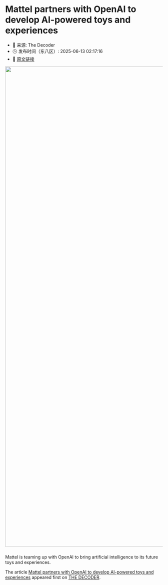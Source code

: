 # Mattel partners with OpenAI to develop AI-powered toys and experiences
- 📅 来源: The Decoder
- 🕒 发布时间（东八区）: 2025-06-13 02:17:16
- 🔗 [原文链接](https://the-decoder.com/mattel-partners-with-openai-to-develop-ai-powered-toys-and-experiences/)

<p><img alt="" class="attachment-full size-full wp-post-image" height="1024" src="https://the-decoder.com/wp-content/uploads/2025/06/agi_barbie.png" style="height: auto; margin-bottom: 10px;" width="1536" /></p>
<p>        Mattel is teaming up with OpenAI to bring artificial intelligence to its future toys and experiences.</p>
<p>The article <a href="https://the-decoder.com/mattel-partners-with-openai-to-develop-ai-powered-toys-and-experiences/">Mattel partners with OpenAI to develop AI-powered toys and experiences</a> appeared first on <a href="https://the-decoder.com">THE DECODER</a>.</p>